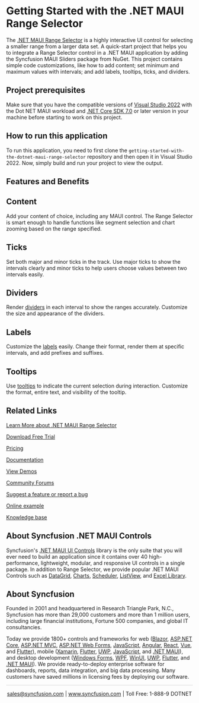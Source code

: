 # Getting Started with the .NET MAUI Range Selector
The [.NET MAUI Range Selector](https://www.syncfusion.com/maui-controls/maui-range-selector?utm_source=github&utm_medium=listing&utm_campaign=maui-range-selector-github-samples) is a highly interactive UI control for selecting a smaller range from a larger data set. A quick-start project that helps you to integrate a Range Selector control in a .NET MAUI application by adding the Syncfusion MAUI Sliders package from NuGet. This project contains simple code customizations, like how to add content; set minimum and maximum values with intervals; and add labels, tooltips, ticks, and dividers.

## Project prerequisites
Make sure that you have the compatible versions of [Visual Studio 2022](https://visualstudio.microsoft.com/downloads/) with the Dot NET MAUI workload and [.NET Core SDK 7.0](https://dotnet.microsoft.com/en-us/download/dotnet/7.0) or later version in your machine before starting to work on this project.

## How to run this application
To run this application, you need to first clone the `getting-started-with-the-dotnet-maui-range-selector` repository and then open it in Visual Studio 2022. Now, simply build and run your project to view the output.

## Features and Benefits

## Content

Add your content of choice, including any MAUI control. The Range Selector is smart enough to handle functions like segment selection and chart zooming based on the range specified.

## Ticks

Set both major and minor ticks in the track. Use major ticks to show the intervals clearly and minor ticks to help users choose values between two intervals easily.

## Dividers

Render [dividers](https://help.syncfusion.com/maui/range-selector/divider) in each interval to show the ranges accurately. Customize the size and appearance of the dividers.

## Labels

Customize the [labels](https://help.syncfusion.com/maui/range-selector/labels) easily. Change their format, render them at specific intervals, and add prefixes and suffixes.

## Tooltips

Use [tooltips](https://help.syncfusion.com/maui/range-selector/tooltip) to indicate the current selection during interaction. Customize the format, entire text, and visibility of the tooltip.

## Related Links

[Learn More about .NET MAUI Range Selector](https://www.syncfusion.com/maui-controls/maui-range-selector?utm_source=github&utm_medium=listing&utm_campaign=maui-range-selector-github-samples)

[Download Free Trial](https://www.syncfusion.com/downloads/maui?utm_source=github&utm_medium=listing&utm_campaign=maui-range-selector-github-samples)

[Pricing](https://www.syncfusion.com/sales/teamlicense?utm_source=github&utm_medium=listing&utm_campaign=maui-range-selector-github-samples)

[Documentation](https://help.syncfusion.com/maui/range-selector/getting-started?utm_source=github&utm_medium=listing&utm_campaign=maui-range-selector-github-samples)

[View Demos](https://github.com/SyncfusionExamples/getting-started-with-the-dotnet-maui-range-selector?utm_source=github&utm_medium=listing&utm_campaign=maui-range-selector-github-samples)

[Community Forums](https://www.syncfusion.com/forums/maui?utm_source=github&utm_medium=listing&utm_campaign=maui-range-selector-github-samples)

[Suggest a feature or report a bug](https://www.syncfusion.com/feedback/maui?utm_source=github&utm_medium=listing&utm_campaign=maui-range-selector-github-samples)

[Online example](https://github.com/syncfusion/maui-demos/tree/master/MAUI/Sliders/SampleBrowser.Maui.Sliders/Samples/RangeSelector?utm_source=github&utm_medium=listing&utm_campaign=maui-range-selector-github-samples)

[Knowledge base](https://support.syncfusion.com/kb/cross-platforms/category/76?utm_source=github&utm_medium=listing&utm_campaign=maui-range-selector-github-samples)

## About Syncfusion .NET MAUI Controls
Syncfusion's [.NET MAUI UI Controls](https://www.syncfusion.com/maui-controls/maui-range-selector?utm_source=github&utm_medium=listing&utm_campaign=maui-range-selector-github-samples) library is the only suite that you will ever need to build an application since it contains over 40 high-performance, lightweight, modular, and responsive UI controls in a single package. In addition to Range Selector, we provide popular .NET MAUI Controls such as [DataGrid](https://www.syncfusion.com/maui-controls/maui-datagrid?utm_source=github&utm_medium=listing&utm_campaign=maui-range-selector-github-samples), [Charts](https://www.syncfusion.com/maui-controls/maui-cartesian-charts?utm_source=github&utm_medium=listing&utm_campaign=maui-range-selector-github-samples), [Scheduler](https://www.syncfusion.com/maui-controls/maui-scheduler?utm_source=github&utm_medium=listing&utm_campaign=maui-range-selector-github-samples), [ListView](https://www.syncfusion.com/maui-controls/maui-listview?utm_source=github&utm_medium=listing&utm_campaign=maui-range-selector-github-samples), and [Excel Library](https://www.syncfusion.com/document-processing/excel-framework/maui?utm_source=github&utm_medium=listing&utm_campaign=maui-range-selector-github-samples).

## About Syncfusion
Founded in 2001 and headquartered in Research Triangle Park, N.C., Syncfusion has more than 29,000 customers and more than 1 million users, including large financial institutions, Fortune 500 companies, and global IT consultancies.
 
Today we provide 1800+ controls and frameworks for web ([Blazor](https://www.syncfusion.com/blazor-components?utm_medium=listing&utm_source=github&utm_campaign=maui-range-selector-github-samples), [ASP.NET Core](https://www.syncfusion.com/aspnet-core-ui-controls?utm_medium=listing&utm_source=github&utm_campaign=maui-range-selector-github-samples), [ASP.NET MVC](https://www.syncfusion.com/aspnet-mvc-ui-controls?utm_medium=listing&utm_source=github&utm_campaign=maui-range-selector-github-samples), [ASP.NET Web Forms](https://www.syncfusion.com/jquery/aspnet-webforms-ui-controls?utm_medium=listing&utm_source=github&utm_campaign=maui-range-selector-github-samples), [JavaScript](https://www.syncfusion.com/javascript-ui-controls?utm_medium=listing&utm_source=github&utm_campaign=maui-range-selector-github-samples), [Angular](https://www.syncfusion.com/angular-components?utm_medium=listing&utm_source=github&utm_campaign=maui-range-selector-github-samples), [React](https://www.syncfusion.com/react-components?utm_medium=listing&utm_source=github&utm_campaign=maui-range-selector-github-samples), [Vue](https://www.syncfusion.com/vue-components?utm_medium=listing&utm_source=github&utm_campaign=maui-range-selector-github-samples), and [Flutter](https://www.syncfusion.com/flutter-widgets?utm_medium=listing&utm_source=github&utm_campaign=maui-range-selector-github-samples)), mobile ([Xamarin](https://www.syncfusion.com/xamarin-ui-controls?utm_medium=listing&utm_source=github&utm_campaign=maui-range-selector-github-samples), [Flutter](https://www.syncfusion.com/flutter-widgets?utm_medium=listing&utm_source=github&utm_campaign=maui-range-selector-github-samples), [UWP](https://www.syncfusion.com/uwp-ui-controls?utm_medium=listing&utm_source=github&utm_campaign=maui-range-selector-github-samples), [JavaScript](https://www.syncfusion.com/javascript-ui-controls?utm_medium=listing&utm_source=github&utm_campaign=maui-range-selector-github-samples), and [.NET MAUI](https://www.syncfusion.com/maui-controls?utm_source=github&utm_medium=listing&utm_campaign=maui-range-selector-github-samples)), and desktop development ([Windows Forms](https://www.syncfusion.com/winforms-ui-controls?utm_medium=listing&utm_source=github&utm_campaign=maui-range-selector-github-samples), [WPF](https://www.syncfusion.com/wpf-controls?utm_medium=listing&utm_source=github&utm_campaign=maui-range-selector-github-samples), [WinUI](https://www.syncfusion.com/winui-controls?utm_medium=listing&utm_source=github&utm_campaign=maui-range-selector-github-samples), [UWP](https://www.syncfusion.com/uwp-ui-controls?utm_medium=listing&utm_source=github&utm_campaign=maui-range-selector-github-samples), [Flutter](https://www.syncfusion.com/flutter-widgets?utm_medium=listing&utm_source=github&utm_campaign=maui-range-selector-github-samples), and [.NET MAUI](https://www.syncfusion.com/maui-controls?utm_source=github&utm_medium=listing&utm_campaign=maui-range-selector-github-samples)). We provide ready-to-deploy enterprise software for dashboards, reports, data integration, and big data processing. Many customers have saved millions in licensing fees by deploying our software.

<hr style="height:0.3px;border:none;color:lightgrey;background-color:lightgrey;" />

<p align="center">
<a href="mailto:sales@syncfusion.com?Subject=Syncfusion .NET MAUI Range Selector - GitHub" target="_top">sales@syncfusion.com</a> | <a href="https://www.syncfusion.com?utm_source=github&utm_medium=listing&utm_campaign=maui-range-selector-github-samples">www.syncfusion.com</a> | Toll Free: 1-888-9 DOTNET <br>
</p>